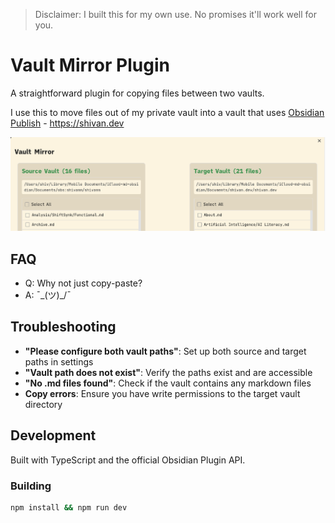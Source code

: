 > Disclaimer: I built this for my own use. No promises it'll work well for you.
> 
# Vault Mirror Plugin

A straightforward plugin for copying files between two vaults.

I use this to move files out of my private vault into a vault 
that uses [Obsidian Publish](https://obsidian.md/publish) - https://shivan.dev 

![example](/example/example.png)

## FAQ

- Q: Why not just copy-paste?
- A: ¯\_(ツ)_/¯

## Troubleshooting

- **"Please configure both vault paths"**: Set up both source and target paths in settings
- **"Vault path does not exist"**: Verify the paths exist and are accessible
- **"No .md files found"**: Check if the vault contains any markdown files
- **Copy errors**: Ensure you have write permissions to the target vault directory

## Development

Built with TypeScript and the official Obsidian Plugin API.

### Building

```bash
npm install && npm run dev
```
